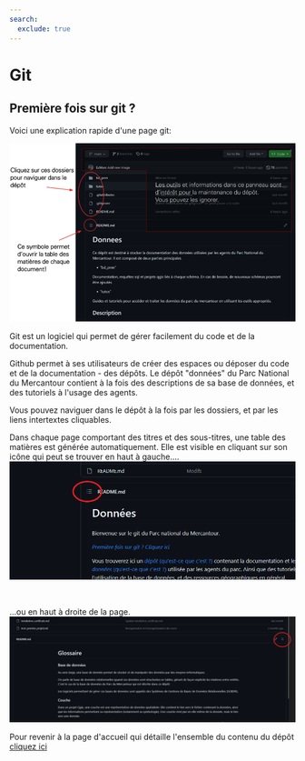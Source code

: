 ```yaml
---
search:
  exclude: true
---
```

# Git

## Première fois sur git ? 

Voici une explication rapide d'une page git: 

![](./img/git_explication.png)


Git est un logiciel qui permet de gérer facilement du code et de la documentation. 

Github permet à ses utilisateurs de créer des espaces ou déposer du code et de la documentation - des dépôts. 
Le dépôt "données" du Parc National du Mercantour contient à la fois des descriptions de sa base de données, et des tutoriels à l'usage des agents. 

Vous pouvez naviguer dans le dépôt à la fois par les dossiers, et par les liens intertextes cliquables.

Dans chaque page comportant des titres et des sous-titres, une table des matières est générée automatiquement. Elle est visible en cliquant sur son icône 
qui peut se trouver en haut à gauche....
![](./img/table_des_matieres_git_accueil.png)


<br>

...ou en haut à droite de la page. 
![](./img/table_des_matieres_git_page.png)


Pour revenir à la page d'accueil qui détaille l'ensemble du contenu du dépôt [cliquez ici](../README.md)
